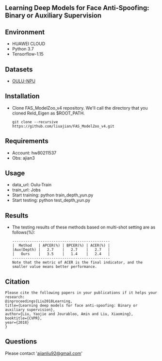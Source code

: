 ## Learning Deep Models for Face Anti-Spoofing: Binary or Auxiliary Supervision

## Environment
- HUAWEI CLOUD
- Python 3.7
- Tensorflow-1.15

## Datasets
- [OULU-NPU](https://sites.google.com/site/oulunpudatabase/) 

## Installation
- Clone FAS_ModelZoo_v4 repository. We'll call the directory that you cloned ReId_Eigen as $ROOT_PATH.
    ```Shell
  git clone --recursive https://github.com/liuajian/FAS_ModelZoo_v4.git
    ```
    
## Requirements
- Account: hw80211537
- Obs: ajian3

## Usage
- data_url: Oulu-Train
- train_url: Jobs
- Start training: python train_depth_yun.py
- Start testing: python test_depth_yun.py

## Results
- The testing results of these methods based on multi-shot setting are as follows(%): 
   ```Shell
   ---------------------------------------------
   |  Method   | APCER(%) | BPCER(%) | ACER(%) |
   |Aux(Depth) |   2.7    |   2.7    |   2.7   |
   |   Ours    |   3.5    |   1.4    |   2.4   |
   ---------------------------------------------
   Note that the metric of ACER is the final indicator, and the smaller value means better performance.
  ```
## Citation
  ```Shell
Please cite the following papers in your publications if it helps your research:
@inproceedings{Liu2018Learning,
  title={Learning deep models for face anti-spoofing: Binary or auxiliary supervision},
  author={Liu, Yaojie and Jourabloo, Amin and Liu, Xiaoming},
  booktitle={CVPR},
  year={2018}
}
  ```
## Questions
 
Please contact 'ajianliu92@gmail.com'











